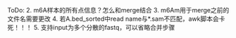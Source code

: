 ToDo:
2. m6A样本的所有点信息？怎么和merge结合
3. m6Am用于merge之前的文件名需要更改
4. 若A.bed_sorted中read name与*.sam不匹配，awk脚本会卡死！！！
5. 支持input为多个分散的fastq，可以省略合并步骤